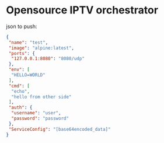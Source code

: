 # Opensource IPTV orchestrator

json to push:
```json
{
 "name": "test",
 "image": "alpine:latest",
 "ports": {
  "127.0.0.1:8080": "8080/udp"
 },
 "env": [
  "HELLO=WORLD"
 ],
 "cmd": [
  "echo",
  "hello from other side"
 ],
 "auth": {
  "username": "user",
  "password": "password"
 },
 "ServiceConfig": "[base64encoded_data]"
}
```
